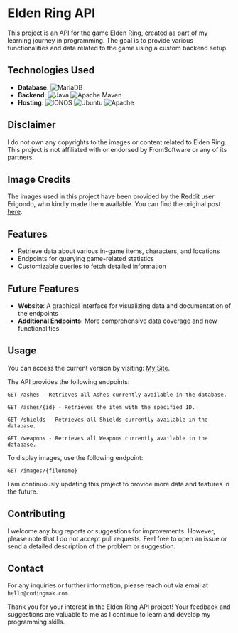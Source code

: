 

# Elden Ring API

This project is an API for the game Elden Ring, created as part of my learning journey in programming. The goal is to provide various functionalities and data related to the game using a custom backend setup.

## Technologies Used

- **Database**: ![MariaDB](https://img.shields.io/badge/MariaDB-003545?style=flat&logo=mariadb&logoColor=white)
- **Backend**: ![Java](https://img.shields.io/badge/java-%23ED8B00.svg?style=flat&logo=openjdk&logoColor=white) ![Apache Maven](https://img.shields.io/badge/Apache%20Maven-C71A36?style=flat&logo=Apache%20Maven&logoColor=white)
- **Hosting**: ![IONOS](https://img.shields.io/badge/IONOS-00F) ![Ubuntu](https://img.shields.io/badge/Ubuntu-E95420?style=flat&logo=ubuntu&logoColor=white) ![Apache](https://img.shields.io/badge/apache-%23D42029.svg?style=flat&logo=apache&logoColor=white)

## Disclaimer

I do not own any copyrights to the images or content related to Elden Ring. This project is not affiliated with or endorsed by FromSoftware or any of its partners.

## Image Credits

The images used in this project have been provided by the Reddit user Erigondo, who kindly made them available. You can find the original post [here](https://www.reddit.com/r/fromsoftware/comments/tqoav1/all_game_item_images_sfx_spell_textures_elden_ring/).

## Features

- Retrieve data about various in-game items, characters, and locations
- Endpoints for querying game-related statistics
- Customizable queries to fetch detailed information

## Future Features

- **Website**: A graphical interface for visualizing data and documentation of the endpoints
- **Additional Endpoints**: More comprehensive data coverage and new functionalities

## Usage

You can access the current version by visiting: [My Site](https://erapi.codingmak.com/shields).

The API provides the following endpoints:

`
GET /ashes -
Retrieves all Ashes currently available in the database.
`

`
GET /ashes/{id} -
Retrieves the item with the specified ID.
`

`
GET /shields -
Retrieves all Shields currently available in the database.
`

`
GET /weapons -
Retrieves all Weapons currently available in the database.
`

To display images, use the following endpoint:

`
GET /images/{filename}
`

I am continuously updating this project to provide more data and features in the future.

## Contributing

I welcome any bug reports or suggestions for improvements. However, please note that I do not accept pull requests. Feel free to open an issue or send a detailed description of the problem or suggestion.

## Contact

For any inquiries or further information, please reach out via email at `hello@codingmak.com`.

Thank you for your interest in the Elden Ring API project! Your feedback and suggestions are valuable to me as I continue to learn and develop my programming skills.

